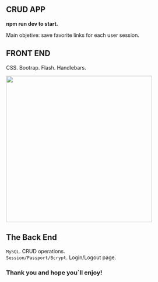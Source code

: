 ## CRUD APP 

**npm run dev to start.**

Main objetive: save favorite links for each user session. 

## FRONT END

CSS.  Bootrap. Flash. Handlebars. 

<img src="/img/readme_login.png" width="400">

## The Back End

`MySQL`.  CRUD operations.<br />
`Session/Passport/Bcrypt`.  Login/Logout page.<br />

### Thank you and hope you`ll enjoy!